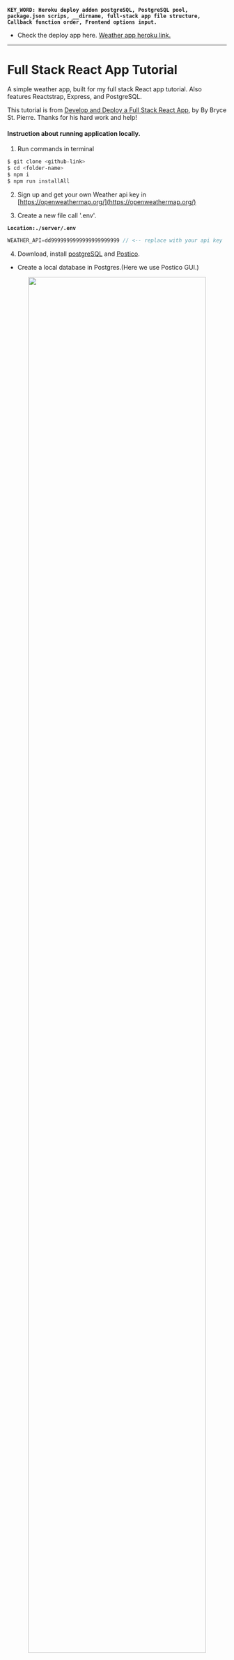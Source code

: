 __`KEY_WORD: Heroku deploy addon postgreSQL, PostgreSQL pool, package.json scrips, __dirname, full-stack app file structure, Callback function order, Frontend options input.`__

- Check the deploy app here. [Weather app heroku link.](https://weather-app-demo-2020.herokuapp.com/)

------------------------------------------------------------
# Full Stack React App Tutorial
A simple weather app, built for my full stack React app tutorial. Also features Reactstrap, Express, and PostgreSQL.

This tutorial is from [Develop and Deploy a Full Stack React App](https://brycestpierre.com/full-stack-react-app/), by By Bryce St. Pierre. Thanks for his hard work and help! 

#### Instruction about running application locally.

1. Run commands in terminal
```bash
$ git clone <github-link>
$ cd <folder-name>
$ npm i
$ npm run installAll
```

2. Sign up and get your own Weather api key in [https://openweathermap.org/](https://openweathermap.org/)

3. Create a new file call '.env'.

__`Location:./server/.env`__
```js
WEATHER_API=dd9999999999999999999999 // <-- replace with your api key
```

4. Download, install [postgreSQL](https://www.postgresql.org/) and [Postico](https://eggerapps.at/postico/).
- Create a local database in Postgres.(Here we use Postico GUI.)

<p align="center">
<img src="./assets/p29-01.png" width=90%>
</p>

------------------------------------------------------------

5. Create a table.

<p align="center">
<img src="./assets/p29-02.png" width=90%>
</p>

```sql
CREATE TABLE cities (
	id serial NOT NULL,
	city_name character varying(50) NOT NULL,
	PRIMARY KEY (id)
)
```
------------------------------------------------------------


5. Run the app in local.
```bash
$ npm run dev
```
------------------------------------------------------------

# Web development tools (Part 29)

- #### Click here: [BACK TO NAVIGASTION](https://github.com/DonghaoWu/WebDev-tools-demo/blob/master/README.md)

## `Section: Deploy.` (Basic)

### `Summary`: In this documentation, we learn to deploy a fullstack application with tech stack React, Node, Express and Postgres.

### `Check Dependencies & Tools:`

`Backend:`
- body-parser
- cookie-parser
- dotenv
- express
- pg :star:(8.3.0)
- request
- request-promise

`Frontend:`
- bootstrap
- lodash
- lodash.template
- merge
- react
- react-dom
- react-scripts
- reactstrap

------------------------------------------------------------

#### `本章背景：`
- 本章是一个很简单的部署全栈应用程序的教程，使用的技术栈包括：React，Node，Express，Postgres，部署平台是 Heroku。

- 本实例有三个特点，第一个是全栈部署，第二是使用 Postgres 部署，有比较大的实用指导意义，第三时作者对于 SQL database 的设置比较原生，也是一个很好学习的机会。

- 自己对原本的文件结构进行调整，对应的 package.json 也进行了修改，是一个很好的学习机会。[heroku customize nodejs scripts](https://devcenter.heroku.com/articles/nodejs-support)

------------------------------------------------------------
- 设计思路：

1. 后端思路：重点是 pool 的设置。

2. 前端思路：正常设置，还有配置 proxy。

3. 可以补充的工作：
    - 加入 redis & Authentication。
    - 增加前端错误信息显示条，比如说前端和后端都遇到错误，前端进行页面跳转并显示来自后端的错误信息。
    - 提升 code 的逻辑，减少重复。
    - 增加 errorHandler。
------------------------------------------------------------

### <span id="29.0">`Brief Contents & codes position`</span>

- #### Click here: [BACK TO NAVIGASTION](https://github.com/DonghaoWu/WebDev-tools-demo/blob/master/README.md)

- [29.1 Change file structure.](#29.1)
- [29.2 Backend setup.](#29.2)
- [29.3 Frontend setup.](#29.3)
- [29.4 Deploy in heroku.](#29.4)
- [29.5 Redeploy.](#29.5)
- [29.6 ‘pg’ Dependency version update.](#29.6)
- [29.7 PostgreSQL pool.](#29.7)

------------------------------------------------------------

### <span id="29.1">`Step1: Change file structure.`</span>

- #### Click here: [BACK TO CONTENT](#29.0)

1. 传统的 fullstack 文件结构（网上常见的 heroku deploy 教程结构），[查看这里：Weather-RNEP-heroku-old](https://github.com/DonghaoWu/Weather-RNEP-heroku-old)

  - 之前的结构是把前端 app 放在大文件夹里面，前端 app 有自己的 package.json，但是后端 app 不是独立的，它跟全局共用一个 package.json，所以之前一共有两个 package.json，分别是：

  __`Location:./package.json`__

  ```json
  {
    "name": "postgres-deploy-heroku",
    "version": "1.0.0",
    "description": "A tutorial about deploy a postgres fullstack application.",
    "main": "index.js",
    "scripts": {
      "dev": "concurrently \"npm run server\" \"npm run client\"",
      "client": "npm start --prefix client",
      "server": "nodemon server",
      "start": "node server",
      "heroku-postbuild": "cd client && npm install && npm run build"
    },
    "repository": {
      "type": "git",
      "url": "git+https://github.com/DonghaoWu/deploy-example-heroku.git"
    },
    "keywords": [
      "postgres-deploy-heroku"
    ],
    "author": "Donghao",
    "license": "ISC",
    "bugs": {
      "url": "https://github.com/DonghaoWu/deploy-example-heroku/issues"
    },
    "homepage": "https://github.com/DonghaoWu/deploy-example-heroku#readme",
    "devDependencies": {
      "concurrently": "^5.2.0",
      "nodemon": "^2.0.4"
    },
    "dependencies": {
      "body-parser": "^1.19.0",
      "cookie-parser": "^1.4.5",
      "dotenv": "^8.2.0",
      "express": "^4.17.1",
      "pg": "^8.3.0",
      "request": "^2.88.2",
      "request-promise": "^4.2.6"
    }
  }
  ```

  __`Location:./client/package.json`__

  ```json
    
  {
    "name": "client",
    "version": "0.1.0",
    "private": true,
    "dependencies": {
      "bootstrap": "^4.3.1",
      "lodash": "^4.17.19",
      "lodash.template": "^4.5.0",
      "merge": "^1.2.1",
      "react": "^16.5.1",
      "react-dom": "^16.5.1",
      "react-scripts": "^3.4.1",
      "reactstrap": "^6.4.0"
    },
    "scripts": {
      "start": "react-scripts start",
      "build": "react-scripts build",
      "test": "react-scripts test --env=jsdom",
      "eject": "react-scripts eject"
    },
    "proxy": "http://localhost:5000",
    "browserslist": {
      "production": [
        ">0.2%",
        "not dead",
        "not op_mini all"
      ],
      "development": [
        "last 1 chrome version",
        "last 1 firefox version",
        "last 1 safari version"
      ]
    }
  }
  ```

2. 修改后，把后端 app 独立起来，使后端 app 有自己的 package.json，这需要把一些 dependency 转移到 server 文件夹中，同时对根目录的 package.json 进行修改。

```diff
+ ./client/package.json 不用修改
```

__`Location:./package.json`__

```diff
{
  "name": "postgres-deploy-heroku",
  "version": "1.0.0",
  "description": "A tutorial about deploy a postgres fullstack application.",
  "main": "index.js",
  "scripts": {
+   "installAll": "concurrently \"npm run installServer\" \"npm run installClient\"",
+   "installServer": "cd server && npm install",
+   "installClient": "cd client && npm install",
+   "dev": "concurrently \"npm run server\" \"npm run client\"",
+   "client": "npm start --prefix client",
+   "server": "npm run server --prefix server",
+   "start": "npm start --prefix server",
+   "heroku-prebuild": "cd server && npm install",
+   "heroku-postbuild": "cd client && npm install && npm run build"
  },
  "repository": {
    "type": "git",
    "url": "git+https://github.com/DonghaoWu/deploy-example-heroku.git"
  },
  "keywords": [
    "postgres-deploy-heroku"
  ],
  "author": "Donghao",
  "license": "ISC",
  "bugs": {
    "url": "https://github.com/DonghaoWu/deploy-example-heroku/issues"
  },
  "homepage": "https://github.com/DonghaoWu/deploy-example-heroku#readme",
  "devDependencies": {
+   "concurrently": "^5.2.0"
  }
}
```

__`Location:./server/package.json`__

```diff
{
  "name": "server",
  "version": "1.0.0",
  "description": "",
  "main": "index.js",
  "scripts": {
    "server": "nodemon index.js",
    "start": "node index.js"
  },
  "author": "",
  "license": "ISC",
  "dependencies": {
+   "body-parser": "^1.19.0",
+   "cookie-parser": "^1.4.5",
+   "dotenv": "^8.2.0",
+   "express": "^4.17.1",
+   "pg": "^8.3.0",
+   "request": "^2.88.2",
+   "request-promise": "^4.2.6"
  },
  "devDependencies": {
+   "nodemon": "^2.0.4"
  }
}
```
#### `Comment:`
1. 修改文件结构确实使工作量增多了，但这样做能够最大程度保持前端 app 和后端 app 能独立一个文件夹，使用起来会清楚很多。

### <span id="29.2">`Step2: Backend setup.`</span>

- #### Click here: [BACK TO CONTENT](#29.0)

#### Backend 主要是聚焦在 Database 的设置不一样上面。

1. 之前 smart-brain-prod 的 postgreSQL 设置：

```js
// Step 1, 定义 route function
const handleProfileGet = (req, res, db) => {
  const { id } = req.params;
  db.select('*').from('users').where({ id })
    .then(user => {
      if (user.length) {
        res.json(user[0])
      } else {
        res.status(400).json('Not found')
      }
    })
    .catch(err => res.status(400).json('error getting user'))
}

// Step 2, Database Setup
const knex = require('knex');

const db = knex({
  client: process.env.POSTGRES_CLIENT,
  connection: {
    host: process.env.POSTGRES_HOST,
    user: process.env.POSTGRES_USER,
    password: process.env.POSTGRES_PASSWORD,
    database: process.env.POSTGRES_DB
  }
});

// Step 3, 应用，在 route 中调用 function。
app.get('/profile/:id', auth.requireAuth, (req, res) => { handleProfileGet(req, res, db) })
```

- 或者
```js
// Step 2, Database Setup
const knex = require('knex');

const db = knex({
  client: 'pg',
  connection: process.env.POSTGRES_URI
});
```

2. 本例的 postgreSQL 设置：

```js
// Step 1, Database Setup
const { Pool } = require('pg');

const CONNECTION_STRING = process.env.DATABASE_URL || 'postgresql://postgres:postgres@localhost:5432/weather-db';

class Database {
  constructor() {
    this._pool = new Pool({
      connectionString: CONNECTION_STRING,
    });

    this._pool.on('error', (err, client) => {
      console.error('Unexpected error on idle PostgreSQL client.', err);
      process.exit(-1);
    });
  }

  query(query, ...args) {
    this._pool.connect((err, client, done) => {
      if (err) throw err;
      const params = args.length === 2 ? args[0] : [];
      const callback = args.length === 1 ? args[0] : args[1];

      client.query(query, params, (err, res) => {
        done();
        if (err) {
          console.log(err.stack);
          return callback({ error: 'Database error.' }, null);
        }
        callback({}, res.rows);
      });
    });
  }

  end() {
    this._pool.end();
  }
}

module.exports = new Database();
```

```js
// Step 2, 定义route function
const db = require('../database');

class Cities {
  static retrieveAll (callback) {
    db.query('SELECT city_name from cities', (err, res) => {
      let result = err.error || res;
      callback(result);
    });
  }

  static insert (city, callback) {
    db.query('INSERT INTO cities (city_name) VALUES ($1)', [city], (err, res) => {
      let result = err.error || res;
      callback(result);
    });
  }
}

module.exports = Cities;
```

```js
// Step 3, 应用，在 route 中调用 function。
let express = require('express');
let Cities = require('../models/cities');

let router = express.Router();

router.get('/', (req, res) => {
  Cities.retrieveAll((result) => {
    return res.json(result);
  });
});

router.post('/', (req, res) => {
  let city = req.body.city;

  Cities.insert(city, (result) => {
    return res.json(result);
  });
});

module.exports = router;
```

#### `Comment:`
1. 很明显，本例中使用的 database 设置更复杂更原生，值得学习，而且这里使用了 跟 smart-brain 不一样的 __`pool 概念`__。

2. 试图分析这种原生设置的调用顺序：

```diff
+ API call: `/`
+ client.query('SELECT city_name from cities', [], callback-A);


+ success:
+ callback-A({}, res.rows); //db.query('SELECT city_name from cities', callback-A);
+ callback-B(res); // retrieveAll (callback-B)


- failed
- callback-A({ error: 'Database error.' }, null); //db.query('SELECT city_name from cities', callback-A);
- callback-B(err); // retrieveAll (callback-B)
```


<p align="center">
<img src="./assets/p29-03.png" width=90%>
</p>

-----------------------------------------------------------------

3. 从代码可知，有两个函数是原生的，包括

```js
this._pool.on(param, callback) // callback(err, client)
this._pool.connect(callback) // callback(err, client, done)
client.query(param1, param2, callback) // client 来自 this._pool.connect(callback) 中 callback 的第二个参数。
```

4. 为了方便理解，上面的代码跟源代码有点区别，原版是：

```js
// Step 2, 定义route function
const db = require('../database');

class Cities {
  static retrieveAll (callback) {
    db.query('SELECT city_name from cities', (err, res) => {
      if (err.error)
        return callback(err);
      callback(res);
    });
  }

  static insert (city, callback) {
    db.query('INSERT INTO cities (city_name) VALUES ($1)', [city], (err, res) => {
      if (err.error)
        return callback(err);
      callback(res);
    });
  }
}

module.exports = Cities;
```

```js
// Step 3, 应用，在 route 中调用 function。
let express = require('express');
let Cities = require('../models/cities');

let router = express.Router();

router.get('/', (req, res) => {
  Cities.retrieveAll((err, cities) => {
    if (err)
      return res.json(err);
    return res.json(cities);
  });
});

router.post('/', (req, res) => {
  let city = req.body.city;

  Cities.insert(city, (err, result) => {
    if (err)
      return res.json(err);
    return res.json(result);
  });
});

module.exports = router;
```


### <span id="29.3">`Step3: Frontend setup.`</span>

- #### Click here: [BACK TO CONTENT](#29.0)

1. 配置 proxy：

__`Location:./client/package.json`__

```json
"proxy": "http://localhost:5000"
```

2. 前端代码：

__`Location:./client/src/App.js`__

```jsx
import React, { Component } from 'react';

import {
  Container,
  Navbar,
  NavbarBrand,
  Row,
  Jumbotron,
  InputGroup,
  InputGroupAddon,
  Button,
  FormGroup,
  Input,
  Col
} from 'reactstrap';

import Weather from './Weather';

class App extends Component {
  constructor(props) {
    super(props);

    this.state = {
      weather: null,
      cityList: [],
      newCityName: ''
    };
  }

  getCityList = () => {
    fetch('/api/cities')
      .then(res => res.json())
      .then(res => {
        let cityList = res.map(r => r.city_name);
        this.setState({ cityList });
      });
  };

  handleInputChange = (e) => {
    this.setState({ newCityName: e.target.value });
  };

  handleAddCity = () => {
    fetch('/api/cities', {
      method: 'post',
      headers: { 'Content-Type': 'application/json' },
      body: JSON.stringify({ city: this.state.newCityName })
    })
      .then(res => res.json())
      .then(res => {
        this.getCityList();
        this.setState({ newCityName: '' });
      });
  };

  handleChangeCityAndGetWeather = (e) => {
    let city = e.target.value;
    fetch(`/api/weather/${city}`)
      .then(res => res.json())
      .then(weather => {
        this.setState({ weather });
      });
  }

  componentDidMount() {
    this.getCityList();
  }

  render() {
    return (
      <Container fluid className="centered">
        <Navbar dark color="dark">
          <NavbarBrand href="/">MyWeather</NavbarBrand>
        </Navbar>
        <Row>
          <Col>
            <Jumbotron>
              <h1 className="display-3">MyWeather</h1>
              <p className="lead">The current weather for your favorite cities!</p>
              <InputGroup>
                <Input
                  placeholder="New city name..."
                  value={this.state.newCityName}
                  onChange={this.handleInputChange}
                />
                <InputGroupAddon addonType="append">
                  <Button color="primary" onClick={this.handleAddCity}>Add City</Button>
                </InputGroupAddon>

              </InputGroup>
            </Jumbotron>
          </Col>
        </Row>
        <Row>
          <Col>
            <h1 className="display-5">Current Weather</h1>
            <FormGroup>
              <Input type="select" onChange={this.handleChangeCityAndGetWeather}>
                {this.state.cityList.length === 0 && <option>No cities added yet.</option>}
                {this.state.cityList.length > 0 && <option>Select a city.</option>}
                {this.state.cityList.map((city, i) => <option key={i}>{city}</option>)}
              </Input>
            </FormGroup>
          </Col>
        </Row>
        <Weather data={this.state.weather} />
      </Container>
    );
  }
}

export default App;
```

#### `Comment:`
1. `这里有一个新应用，就是 option 的 handle function 的书写。`

### <span id="29.4">`Step4: Deploy in heroku.`</span>

- #### Click here: [BACK TO CONTENT](#29.0)

1. 设定 static 内容的来源。

__`Location:./server/index.js`__

```js
const ENV = process.env.NODE_ENV;

if(ENV === 'production'){
    app.use(express.static(path.join(__dirname, '../client/build')));
    app.use((req,res)=>{
        res.sendFile(path.join(__dirname,'../client/build/index.html'))
    })
}
```

#### `Comment:`
- 关于 __dirname 的使用。
```js
path.join(__dirname, '../client/build')
// __dirname ---> 当前路径，以字符串表示，是动态显示属性，无论这个 app 在哪里，__dirname 都是指当前文件所在文件夹。
// ‘../client/build’，表示当前文件所在文件夹往上一层，然后进入 client 文件夹，最后定位里面的 build 文件夹。
```

- 参考资料：[How to Use __dirname in Node.js](https://www.digitalocean.com/community/tutorials/nodejs-how-to-use__dirname)

2. Bash heroku 命令 (先注册 heroku 账户)：:star::star::star:

```bash
$ heroku login  # 登录 heroku
$ heroku create <your-app-name> # 定制 app 名字
$ heroku addons:create heroku-postgresql:hobby-dev --name=<your-db-name> # 新增一个 postgreSQL 的 database。

$ heroku addons:attach <your-db-name> --app=<your-app-name> # 设定 app 和 db 对接

$ heroku pg:psql --app <your-app-name> # 进入 app 对应的 db 的命令行

$ =>CREATE TABLE cities (
	id serial NOT NULL,
	city_name character varying(50) NOT NULL,
	PRIMARY KEY (id)
); # 逐行输入，记得最后输入 `;` 表示结束。

\q # 退出 app 对应的 db 的命令行

$ git add .
$ git commit -m'ready for deploy'
$ git push
$ git push heroku master
```


<p align="center">
<img src="./assets/p29-04.png" width=90%>
</p>

-----------------------------------------------------------------


<p align="center">
<img src="./assets/p29-05.png" width=90%>
</p>

-----------------------------------------------------------------


<p align="center">
<img src="./assets/p29-06.png" width=90%>
</p>

-----------------------------------------------------------------

#### `Comment:`
1. 

### <span id="29.5">`Step5: Redploy.`</span>

- #### Click here: [BACK TO CONTENT](#29.0)

1. Bash commands:

```bash
$ git add .
$ git commit -m'ready for deploy'
$ git push heroku master
```

2. 指定连接特定的 heroku app (option)

```bash
$ heroku git:remote -a weather-app-demo-2020 # <specify-app-name>
```

#### `Comment:`
1. 

### <span id="29.6">`Step6: ‘pg’ Dependency version update..`</span>

- #### Click here: [BACK TO CONTENT](#29.0)

1. `"pg": "^8.3.0",`:

__`Location:./server/database/index.js`__

```js
var { Pool } = require('pg');

const CONNECTION_STRING = process.env.DATABASE_URL || 'postgresql://postgres:postgres@localhost:5432/weather-db';

class Database {
  constructor() {
    this._pool = new Pool({
      connectionString: CONNECTION_STRING,
    });

    this._pool.on('error', (err, client) => {
      console.error('Unexpected error on idle PostgreSQL client.', err);
      process.exit(-1);
    });

  }

  query(query, ...args) {
    this._pool.connect((err, client, done) => {
      if (err) throw err;
      const params = args.length === 2 ? args[0] : [];
      const callback = args.length === 1 ? args[0] : args[1];

      client.query(query, params, (err, res) => {
        done();
        if (err) {
          console.log(err.stack);
          return callback({ error: 'Database error.' }, null);
        }
        callback({}, res.rows);
      });
    });

  }

  end() {
    this._pool.end();
  }
}

module.exports = new Database();
```

2. `"pg": "^7.4.3"`:

__`Location:./server/database/index.js`__

```js
var { Pool } = require('pg');

const CONNECTION_STRING = process.env.DATABASE_URL || 'postgresql://postgres:postgres@localhost:5432/weather-db';
const SSL = process.env.NODE_ENV === 'production';

class Database {
  constructor () {
    this._pool = new Pool({
      connectionString: CONNECTION_STRING,
      ssl: SSL
    });

    this._pool.on('error', (err, client) => {
      console.error('Unexpected error on idle PostgreSQL client.', err);
      process.exit(-1);
    });

  }

  query (query, ...args) {
    this._pool.connect((err, client, done) => {
      if (err) throw err;
      const params = args.length === 2 ? args[0] : [];
      const callback = args.length === 1 ? args[0] : args[1];

      client.query(query, params, (err, res) => {
        done();
        if (err) {
          console.log(err.stack);
          return callback({ error: 'Database error.' }, null);
        }
        callback({}, res.rows);
      });
    });
  }

  end () {
    this._pool.end();
  }
}

module.exports = new Database();
```

#### `Comment:`
1. 两个 pg 的版本，对应的配置有不一样，主要是 7 版本需要配置 SSL，8 版本不需要。
2. 其实配置了 SSL 的 8 版本在本地是可以运行的，但是部署在 heroku 上面就不行，出现以下错误：

<p align="center">
<img src="./assets/p29-07.png" width=90%>
</p>

-----------------------------------------------------------------

__`本章用到的全部资料：`__

1. [Develop and Deploy a Full Stack React App](https://brycestpierre.com/full-stack-react-app/)

2. [https://openweathermap.org/](https://openweathermap.org/)

3. [heroku customize nodejs scripts](https://devcenter.heroku.com/articles/nodejs-support)

4. [Weather-RNEP-heroku-old](https://github.com/DonghaoWu/Weather-RNEP-heroku-old)

5. [nodejs连接postgreSQL数据库](https://blog.csdn.net/u013992330/article/details/79281250)

6. [How to connect PostgreSQL to NodeJS right way?](https://stackoverrun.com/cn/q/12054533)

7. [关于Node.js连接postgreSQL并进行数据操作的介绍](https://m.php.cn/article/405563.html)

8. [PostgreSQL Connection Pooling: Part 1 – Pros & Cons](https://scalegrid.io/blog/postgresql-connection-pooling-part-1-pros-and-cons/)

9. [PostgreSQL pooling offical doc](https://node-postgres.com/features/pooling)

10. [How to Use __dirname in Node.js](https://www.digitalocean.com/community/tutorials/nodejs-how-to-use__dirname)

- #### Click here: [BACK TO CONTENT](#29.0)
- #### Click here: [BACK TO NAVIGASTION](https://github.com/DonghaoWu/WebDev-tools-demo/blob/master/README.md)